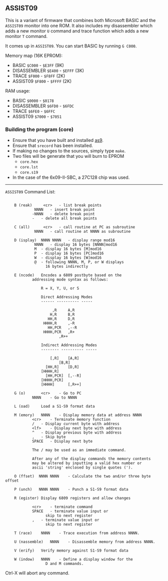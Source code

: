 ## ASSIST09 

This is a variant of firmware that combines both Microsoft BASIC and the `ASSIST09` monitor into one ROM. It also includes my disassembler which adds a new monitor `U` command and trace function which adds a new monitor `T` command.

It comes up in `ASSIST09`. You can start BASIC by running `G C000`.

Memory map (16K EPROM):

* BASIC         `$C000` - `$E3FF` (9K)
* DISASSEMBLER  `$E400` - `$EFFF` (3K)
* TRACE         `$F000` - `$F8FF` (2K)
* ASSIST09      `$F800` - `$FFFF` (2K)

RAM usage:

* BASIC         `$0000` - `$0178`
* DISASSEMBLER  `$6FD0` - `$6FDC`
* TRACE         `$6FE0` - `$6FFC`
* ASSIST09      `$7000` - `$7051`

### Building the program (core)

* Ensure that you have built and installed [as9](../assembler/README.md).
* Ensure that `srecord` has been installed.
* If making no changes to the sources, simply type `make`.
* Two files will be generate that you will burn to EPROM
	- `core.hex`
	- `core.lst`
	- `core.s19`
* In the case of the 6x09-II-SBC, a 27C128 chip was used.
------------------------------------------------------------------------

`ASSIST09` Command List:
```

	B (reak)	 <cr>	- list break points
			 NNNN	- insert break point
			-NNNN	- delete break point
			-	- delete all break points

	C (all)		 <cr>	- call routine at PC as subroutine
			 NNNN	- call routine at NNNN as subroutine

	D (isplay)  NNNN NNNN	- display range mod16
			 NNNN	- display 16 bytes [NNNN]mod16
			 M	- display 16 bytes [M]mod16
			 P	- display 16 bytes [PC]mod16
			 W	- display 16 bytes [W]mod16
			 @	- following NNNN, M, P, or W displays
				  16 bytes indirectly

	E (ncode)	Encodes a 6809 postbyte based on the
			addressing mode syntax as follows:

				R = X, Y, U, or S

				Direct Addressing Modes
				------ ---------- -----

				     ,R		A,R
				    H,R		B,R
				   HH,R		D,R
				 HHHH,R		,-R
				   HH,PCR	,--R
				 HHHH,PCR	,R+
						,R++

				Indirect Addressing Modes
				-------- ---------- -----

				    [,R]	[A,R]
						[B,R]
				  [HH,R]	[D,R]
				[HHHH,R]
				  [HH,PCR]	[,--R]
				[HHHH,PCR]
				[HHHH]		[,R++]

	G (o)		<cr>	- Go to PC
			NNNN	- Go to NNNN

	L (oad)		Load a S1-S9 format data

	M (emory)	NNNN	- Display memory data at address NNNN
			<cr>	- Terminate memory function
			/	- Display current byte with address
			<lf>	- Display next byte with address
			^	- Display previous byte with address
			,	- Skip byte
			SPACE	- Display next byte

			The / may be used as an immediate command.

			After any of the display commands the memory contents
			may be altered by inputting a valid hex number or
			ascii 'string' enclosed by single quotes (').

	O (ffset)  NNNN NNNN	- Calculate the two and/or three byte offset

	P (unch)   NNNN NNNN	- Punch a S1-S9 format data

	R (egister)	Display 6809 registers and allow changes

			<cr>	- terminate command
			SPACE	- terminate value input or
				  skip to next register
			,	- terminate value input or
				  skip to next register

	T (race)	NNNN	- Trace execution from address NNNN.

	U (nassemble)	NNNN	- Disassemble memory from address NNNN.

	V (erify)	Verify memory against S1-S9 format data

	W (indow)	NNNN	- Define a display window for the
				  D and M commands.
```

Ctrl-X will abort any command.

